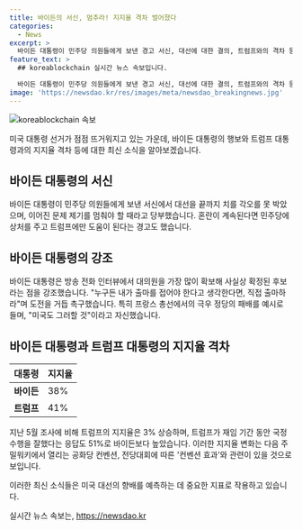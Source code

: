 ```yaml
---
title: 바이든의 서신, 멈추라! 지지율 격차 벌어졌다
categories:
  - News
excerpt: >
  바이든 대통령이 민주당 의원들에게 보낸 경고 서신, 대선에 대한 결의, 트럼프와의 격차 등 미국 대선의 현재 상황을 전합니다. 바이든은 대의원을 가장 많이 확보해 사실상 확정된 후보임을 강조하며, 트럼프와의 격차가 벌어진 상황에서 대선에 대한 각오를 새롭게 다졌습니다. 그러나 트럼프의 지지율 상승과 공화당 컨벤션 효과로 바이든에 대한 사퇴 압박이 더욱 커질 것으로 보입니다.
feature_text: >
  ## koreablockchain 실시간 뉴스 속보입니다.

  바이든 대통령이 민주당 의원들에게 보낸 경고 서신, 대선에 대한 결의, 트럼프와의 격차 등 미국 대선의 현재 상황을 전합니다. 바이든은 대의원을 가장 많이 확보해 사실상 확정된 후보임을 강조하며, 트럼프와의 격차가 벌어진 상황에서 대선에 대한 각오를 새롭게 다졌습니다. 그러나 트럼프의 지지율 상승과 공화당 컨벤션 효과로 바이든에 대한 사퇴 압박이 더욱 커질 것으로 보입니다.
image: 'https://newsdao.kr/res/images/meta/newsdao_breakingnews.jpg'
---
```


<p><img src="https://newsdao.kr/res/images/meta/newsdao_breakingnews.jpg" alt="koreablockchain 속보" /></p>

<p>미국 대통령 선거가 점점 뜨거워지고 있는 가운데, 바이든 대통령의 행보와 트럼프 대통령과의 지지율 격차 등에 대한 최신 소식을 알아보겠습니다.</p>

<h2 data-ke-size="size26">바이든 대통령의 서신</h2>

<p data-ke-size="size16">바이든 대통령이 민주당 의원들에게 보낸 서신에서 대선을 끝까지 치를 각오를 못 박았으며, 이어진 문제 제기를 멈춰야 할 때라고 당부했습니다. 혼란이 계속된다면 민주당에 상처를 주고 트럼프에만 도움이 된다는 경고도 했습니다.</p>

<h2 data-ke-size="size26">바이든 대통령의 강조</h2>

<p data-ke-size="size16">바이든 대통령은 방송 전화 인터뷰에서 대의원을 가장 많이 확보해 사실상 확정된 후보라는 점을 강조했습니다. "누구든 내가 출마를 접어야 한다고 생각한다면, 직접 출마하라"며 도전을 거듭 촉구했습니다. 특히 프랑스 총선에서의 극우 정당의 패배를 예시로 들며, "미국도 그러할 것"이라고 자신했습니다.</p>

<h2 data-ke-size="size26">바이든 대통령과 트럼프 대통령의 지지율 격차</h2>

<table>
    <thead>
        <tr>
            <th>대통령</th>
            <th>지지율</th>
        </tr>
    </thead>
    <tbody>
        <tr>
            <td><b>바이든</b></td>
            <td>38%</td>
        </tr>
        <tr>
            <td><b>트럼프</b></td>
            <td>41%</td>
        </tr>
    </tbody>
</table>

<p data-ke-size="size16">지난 5월 조사에 비해 트럼프의 지지율은 3% 상승하며, 트럼프가 재임 기간 동안 국정 수행을 잘했다는 응답도 51%로 바이든보다 높았습니다. 이러한 지지율 변화는 다음 주 밀워키에서 열리는 공화당 컨벤션, 전당대회에 따른 '컨벤션 효과'와 관련이 있을 것으로 보입니다.</p>

<p>이러한 최신 소식들은 미국 대선의 향배를 예측하는 데 중요한 지표로 작용하고 있습니다.</p>
실시간 뉴스 속보는, <a href="https://newsdao.kr" rel="dofollow">https://newsdao.kr</a>


